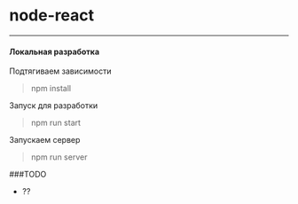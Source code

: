 # node-react


----

#### Локальная разработка
Подтягиваем зависимости
> npm install

Запуск для разработки
> npm run start

Запускаем сервер
> npm run server

###TODO
* ??
